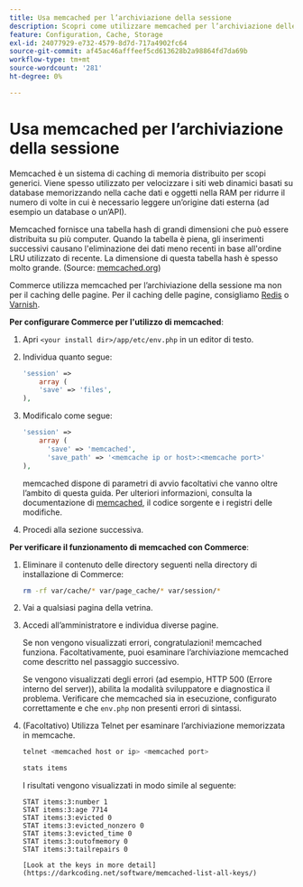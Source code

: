 ```yaml
---
title: Usa memcached per l’archiviazione della sessione
description: Scopri come utilizzare memcached per l’archiviazione delle sessioni di Commerce.
feature: Configuration, Cache, Storage
exl-id: 24077929-e732-4579-8d7d-717a4902fc64
source-git-commit: af45ac46afffeef5cd613628b2a98864fd7da69b
workflow-type: tm+mt
source-wordcount: '281'
ht-degree: 0%

---
```


# Usa memcached per l’archiviazione della sessione

Memcached è un sistema di caching di memoria distribuito per scopi generici. Viene spesso utilizzato per velocizzare i siti web dinamici basati su database memorizzando nella cache dati e oggetti nella RAM per ridurre il numero di volte in cui è necessario leggere un’origine dati esterna (ad esempio un database o un’API).

Memcached fornisce una tabella hash di grandi dimensioni che può essere distribuita su più computer. Quando la tabella è piena, gli inserimenti successivi causano l&#39;eliminazione dei dati meno recenti in base all&#39;ordine LRU utilizzato di recente. La dimensione di questa tabella hash è spesso molto grande. (Source: [memcached.org](https://www.memcached.org/))

Commerce utilizza memcached per l’archiviazione della sessione ma non per il caching delle pagine. Per il caching delle pagine, consigliamo [Redis](../cache/redis-pg-cache.md) o [Varnish](../cache/config-varnish.md).

**Per configurare Commerce per l&#39;utilizzo di memcached**:

1. Apri `<your install dir>/app/etc/env.php` in un editor di testo.
1. Individua quanto segue:

   ```php
   'session' =>
       array (
       'save' => 'files',
   ),
   ```

1. Modificalo come segue:

   ```php
   'session' =>
       array (
         'save' => 'memcached',
         'save_path' => '<memcache ip or host>:<memcache port>'
   ),
   ```

   memcached dispone di parametri di avvio facoltativi che vanno oltre l’ambito di questa guida. Per ulteriori informazioni, consulta la documentazione di [memcached](https://www.php.net/manual/en/memcached.sessions.php), il codice sorgente e i registri delle modifiche.

1. Procedi alla sezione successiva.

**Per verificare il funzionamento di memcached con Commerce**:

1. Eliminare il contenuto delle directory seguenti nella directory di installazione di Commerce:

   ```bash
   rm -rf var/cache/* var/page_cache/* var/session/*
   ```

1. Vai a qualsiasi pagina della vetrina.

1. Accedi all’amministratore e individua diverse pagine.

   Se non vengono visualizzati errori, congratulazioni! memcached funziona. Facoltativamente, puoi esaminare l’archiviazione memcached come descritto nel passaggio successivo.

   Se vengono visualizzati degli errori (ad esempio, HTTP 500 (Errore interno del server)), abilita la modalità sviluppatore e diagnostica il problema. Verificare che memcached sia in esecuzione, configurato correttamente e che `env.php` non presenti errori di sintassi.

1. (Facoltativo) Utilizza Telnet per esaminare l’archiviazione memorizzata in memcache.

   ```bash
   telnet <memcached host or ip> <memcached port>
   ```

   ```bash
   stats items
   ```

   I risultati vengono visualizzati in modo simile al seguente:

   ```terminal
   STAT items:3:number 1
   STAT items:3:age 7714
   STAT items:3:evicted 0
   STAT items:3:evicted_nonzero 0
   STAT items:3:evicted_time 0
   STAT items:3:outofmemory 0
   STAT items:3:tailrepairs 0
   
   [Look at the keys in more detail](https://darkcoding.net/software/memcached-list-all-keys/)
   ```

